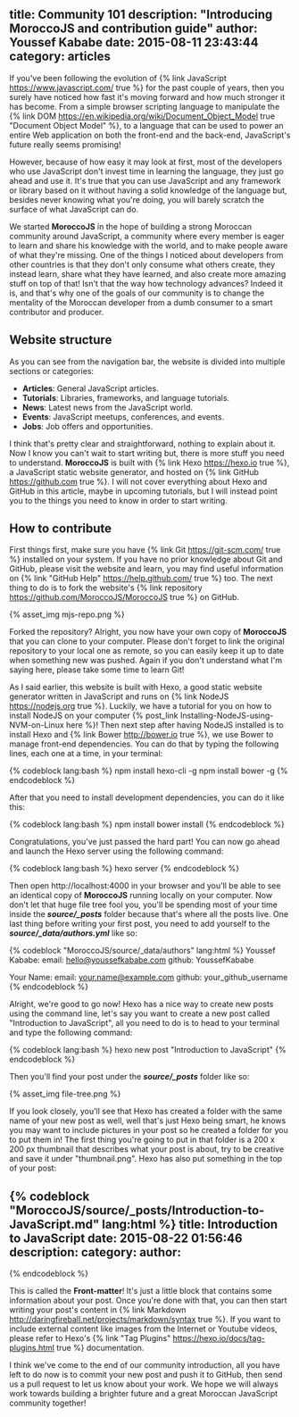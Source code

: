 title: Community 101
description: "Introducing MoroccoJS and contribution guide"
author: Youssef Kababe
date: 2015-08-11 23:43:44
category: articles
---

If you've been following the evolution of {% link JavaScript https://www.javascript.com/ true %} for the past couple of years, then you surely have noticed how fast it's moving forward and how much stronger it has become. From a simple browser scripting language to manipulate the {% link DOM https://en.wikipedia.org/wiki/Document_Object_Model true "Document Object Model" %}, to a language that can be used to power an entire Web application on both the front-end and the back-end, JavaScript's future really seems promising!

However, because of how easy it may look at first, most of the developers who use JavaScript don't invest time in learning the language, they just go ahead and use it. It's true that you can use JavaScript and any framework or library based on it without having a solid knowledge of the language but, besides never knowing what you're doing, you will barely scratch the surface of what JavaScript can do.

We started **MoroccoJS** in the hope of building a strong Moroccan community around JavaScript, a community where every member is eager to learn and share his knowledge with the world, and to make people aware of what they're missing. One of the things I noticed about developers from other countries is that they don't only consume what others create, they instead learn, share what they have learned, and also create more amazing stuff on top of that! Isn't that the way how technology advances? Indeed it is, and that's why one of the goals of our community is to change the mentality of the Moroccan developer from a dumb consumer to a smart contributor and producer.

## Website structure

As you can see from the navigation bar, the website is divided into multiple sections or categories:
- **Articles**: General JavaScript articles.
- **Tutorials**: Libraries, frameworks, and language tutorials.
- **News**: Latest news from the JavaScript world.
- **Events**: JavaScript meetups, conferences, and events.
- **Jobs**: Job offers and opportunities.

I think that's pretty clear and straightforward, nothing to explain about it. Now I know you can't wait to start writing but, there is more stuff you need to understand. **MoroccoJS** is built with {% link Hexo https://hexo.io true %}, a JavaScript static website generator, and hosted on {% link GitHub https://github.com true %}. I will not cover everything about Hexo and GitHub in this article, maybe in upcoming tutorials, but I will instead point you to the things you need to know in order to start writing.

## How to contribute

First things first, make sure you have {% link Git https://git-scm.com/ true %} installed on your system. If you have no prior knowledge about Git and GitHub, please visit the website and learn, you may find useful information on {% link "GitHub Help" https://help.github.com/ true %} too. The next thing to do is to fork the website's {% link repository https://github.com/MoroccoJS/MoroccoJS true %} on GitHub.

{% asset_img mjs-repo.png %}

Forked the repository? Alright, you now have your own copy of **MoroccoJS** that you can clone to your computer. Please don't forget to link the original repository to your local one as remote, so you can easily keep it up to date when something new was pushed. Again if you don't understand what I'm saying here, please take some time to learn Git!

As I said earlier, this website is built with Hexo, a good static website generator written in JavaScript and runs on {% link NodeJS https://nodejs.org true %}. Luckily, we have a tutorial for you on how to install NodeJS on your computer {% post_link Installing-NodeJS-using-NVM-on-Linux here %}! Then next step after having NodeJS installed is to install Hexo and {% link Bower http://bower.io true %}, we use Bower to manage front-end dependencies. You can do that by typing the following lines, each one at a time, in your terminal:

{% codeblock lang:bash %}
npm install hexo-cli -g
npm install bower -g
{% endcodeblock %}

After that you need to install development dependencies, you can do it like this:

{% codeblock lang:bash %}
npm install
bower install
{% endcodeblock %}

Congratulations, you've just passed the hard part! You can now go ahead and launch the Hexo server using the following command:

{% codeblock lang:bash %}
hexo server
{% endcodeblock %}

Then open http://localhost:4000 in your browser and you'll be able to see an identical copy of **MoroccoJS** running locally on your computer. Now don't let that huge file tree fool you, you'll be spending most of your time inside the ***source/_posts*** folder because that's where all the posts live. One last thing before writing your first post, you need to add yourself to the ***source/_data/authors.yml*** like so:

{% codeblock "MoroccoJS/source/\_data/authors" lang:html %}
Youssef Kababe:
  email: hello@youssefkababe.com
  github: YoussefKababe

Your Name:
  email: your.name@example.com
  github: your_github_username
{% endcodeblock %}

Alright, we're good to go now! Hexo has a nice way to create new posts using the command line, let's say you want to create a new post called "Introduction to JavaScript", all you need to do is to head to your terminal and type the following command:

{% codeblock lang:bash %}
hexo new post "Introduction to JavaScript"
{% endcodeblock %}

Then you'll find your post under the ***source/_posts*** folder like so:

{% asset_img file-tree.png %}

If you look closely, you'll see that Hexo has created a folder with the same name of your new post as well, well that's just Hexo being smart, he knows you may want to include pictures in your post so he created a folder for you to put them in! The first thing you're going to put in that folder is a 200 x 200 px thumbnail that describes what your post is about, try to be creative and save it under "thumbnail.png". Hexo has also put something in the top of your post:

{% codeblock "MoroccoJS/source/\_posts/Introduction-to-JavaScript.md" lang:html %}
title: Introduction to JavaScript
date: 2015-08-22 01:56:46
description:
category:
author:
---
{% endcodeblock %}

This is called the **Front-matter**! It's just a little block that contains some information about your post. Once you're done with that, you can then start writing your post's content in {% link Markdown http://daringfireball.net/projects/markdown/syntax true %}. If you want to include external content like images from the Internet or Youtube videos, please refer to Hexo's {% link "Tag Plugins" https://hexo.io/docs/tag-plugins.html true %} documentation.

I think we've come to the end of our community introduction, all you have left to do now is to commit your new post and push it to GitHub, then send us a pull request to let us know about your work. We hope we will always work towards building a brighter future and a great Moroccan JavaScript community together!

